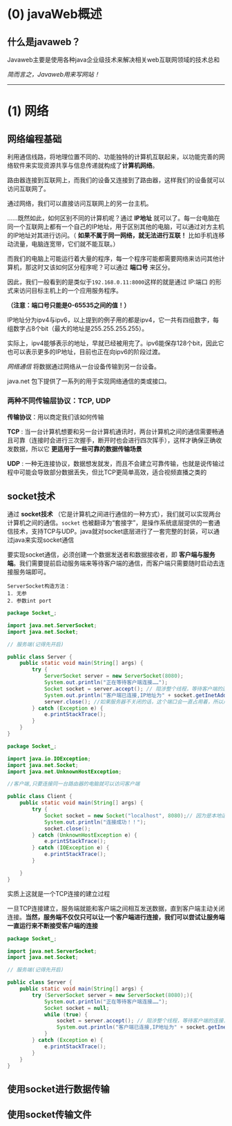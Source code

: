 
# (0) javaWeb概述

## 什么是javaweb？

Javaweb主要是使用各种java企业级技术来解决相关web互联网领域的技术总和

*简而言之，Javaweb用来写网站！*


---


# (1) 网络

## 网络编程基础

利用通信线路，将地理位置不同的、功能独特的计算机互联起来，以功能完善的网络软件来实现资源共享与信息传递就构成了**计算机网络**。

路由器连接到互联网上，而我们的设备又连接到了路由器，这样我们的设备就可以访问互联网了。

通过网络，我们可以直接访问互联网上的另一台主机。

……既然如此，如何区别不同的计算机呢？通过 **IP地址** 就可以了。每一台电脑在同一个互联网上都有一个自己的IP地址，用于区别其他的电脑，可以通过对方主机的IP地址对其进行访问。（ **如果不属于同一网络，就无法进行互联！** 比如手机连移动流量，电脑连宽带，它们就不能互联。）

而我们的电脑上可能运行着大量的程序，每一个程序可能都需要网络来访问其他计算机，那这时又该如何区分程序呢？可以通过 **端口号** 来区分。

因此，我们一般看到的是类似于`192.168.0.11:8000`这样的就是通过 IP:端口 的形式来访问目标主机上的一个应用服务程序。

**（注意：端口号只能是0-65535之间的值！）**

IP地址分为ipv4与ipv6，以上提到的例子用的都是ipv4，它一共有四组数字，每组数字占8个bit（最大的地址是255.255.255.255）。

实际上，ipv4能够表示的地址，早就已经被用完了。ipv6能保存128个bit，因此它也可以表示更多的IP地址，目前也正在向ipv6的阶段过渡。

*网络通信*
	将数据通过网络从一台设备传输到另一台设备。

java.net 包下提供了一系列的用于实现网络通信的类或接口。

### 两种不同传输层协议：TCP, UDP

**传输协议**：用以商定我们该如何传输

**TCP** : 当一台计算机想要和另一台计算机通讯时，两台计算机之间的通信需要畅通且可靠（连接时会进行三次握手，断开时也会进行四次挥手），这样才确保正确收发数据，所以它 **更适用于一些可靠的数据传输场景**

**UDP** : 一种无连接协议，数据想发就发，而且不会建立可靠传输，也就是说传输过程中可能会导致部分数据丢失，但比TCP更简单高效，适合视频直播之类的

## socket技术

通过 **socket技术** （它是计算机之间进行通信的一种方式），我们就可以实现两台计算机之间的通信。`socket` 也被翻译为“套接字”，是操作系统底层提供的一套通信技术，支持TCP与UDP。java就对socket底层进行了一套完整的封装，可以通过java来实现socket通信

要实现socket通信，必须创建一个数据发送者和数据接收者，即 **客户端与服务端**。我们需要提前启动服务端来等待客户端的通信，而客户端只需要随时启动去连接服务端即可。

```
ServerSocket构造方法：
1. 无参
2. 参数int port
```

```java
package Socket_;

import java.net.ServerSocket;
import java.net.Socket;

// 服务端(记得先开启)

public class Server {
    public static void main(String[] args) {
        try {
            ServerSocket server = new ServerSocket(8080);
            System.out.println("正在等待客户端连接……");
            Socket socket = server.accept(); // 阻涉整个线程，等待客户端的连接，获取客户端的连接
            System.out.println("客户端已连接,IP地址为" + socket.getInetAddress().getHostAddress());
            server.close(); //如果服务器不关闭的话，这个端口会一直占用着，所以用完后切记close!!
        } catch (Exception e) {
            e.printStackTrace();
        }
    }
}

```

```java
package Socket_;

import java.io.IOException;
import java.net.Socket;
import java.net.UnknownHostException;

//客户端,只要连接同一台路由器的电脑就可以访问客户端

public class Client {
    public static void main(String[] args) {
        try {
            Socket socket = new Socket("localhost", 8080);// 因为是本地运行，Host填本地地址即可，否则填服务器IP地址
            System.out.println("连接成功！！");
            socket.close();
        } catch (UnknownHostException e) {
            e.printStackTrace();
        } catch (IOException e) {
            e.printStackTrace();
        } 

    }
}

```

实质上这就是一个TCP连接的建立过程

一旦TCP连接建立，服务端就能和客户端之间相互发送数据，直到客户端主动关闭连接。**当然，服务端不仅仅只可以让一个客户端进行连接，我们可以尝试让服务端一直运行来不断接受客户端的连接**

```java
package Socket_;

import java.net.ServerSocket;
import java.net.Socket;

// 服务端(记得先开启)

public class Server {
    public static void main(String[] args) {
        try (ServerSocket server = new ServerSocket(8080);){
            System.out.println("正在等待客户端连接……");
            Socket socket = null;
            while (true) {
                socket = server.accept(); // 阻涉整个线程，等待客户端的连接，获取客户端的连接
                System.out.println("客户端已连接,IP地址为" + socket.getInetAddress().getHostAddress());
            }
        } catch (Exception e) {
            e.printStackTrace();
        }
    }
}

```

## 使用socket进行数据传输


## 使用socket传输文件